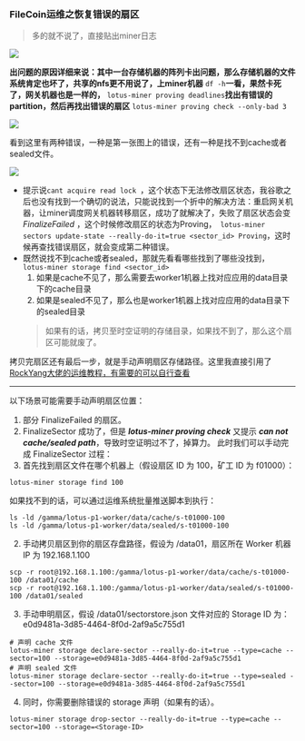 ### FileCoin运维之恢复错误的扇区
> 多的就不说了，直接贴出miner日志

![](https://cdn.jsdelivr.net/gh/yihansix6/cloudimage/blog-imgblog8-1.png)

**出问题的原因详细来说：其中一台存储机器的阵列卡出问题，那么存储机器的文件系统肯定也坏了，共享的nfs更不用说了，上miner机器** ```df -h```**一看，果然卡死了，网关机器也是一样的，** ```lotus-miner proving deadlines```**找出有错误的partition，然后再找出错误的扇区** ```lotus-miner proving check --only-bad 3```

![](https://cdn.jsdelivr.net/gh/yihansix6/cloudimage/blog-imgblog8-3.png)

看到这里有两种错误，一种是第一张图上的错误，还有一种是找不到cache或者sealed文件。

![](https://cdn.jsdelivr.net/gh/yihansix6/cloudimage/blog-imgblog8-2.png)

* 提示说```cant acquire read lock ```，这个状态下无法修改扇区状态，我谷歌之后也没有找到一个确切的说法，只能说找到一个折中的解决方法：重启网关机器，让miner调度网关机器转移扇区，成功了就解决了，失败了扇区状态会变 *FinalizeFailed* ，这个时候修改扇区的状态为Proving，``` lotus-miner sectors update-state --really-do-it=true <sector_id> Proving```，这时候再查找错误扇区，就会变成第二种错误。
* 既然说找不到cache或者sealed，那就先看看哪些找到了哪些没找到，``` lotus-miner storage find <sector_id>```
    1. 如果是cache不见了，那么需要去worker1机器上找对应应用的data目录下的cache目录
    2. 如果是sealed不见了，那么也是worker1机器上找对应应用的data目录下的sealed目录
    > 如果有的话，拷贝至时空证明的存储目录，如果找不到了，那么这个扇区可能就废了。

拷贝完扇区还有最后一步，就是手动声明扇区存储路径。这里我直接引用了[RockYang大佬的运维教程，有需要的可以自行查看](https://www.r9it.com/20200618/filecoin-env-and-operation.html)

---

以下场景可能需要手动声明扇区位置：
1. 部分 FinalizeFailed 的扇区。
2. FinalizeSector 成功了，但是 ***lotus-miner proving check*** 又提示 ***can not cache/sealed path***，导致时空证明过不了，掉算力。
此时我们可以手动完成 FinalizeSector 过程：
1. 首先找到扇区文件在哪个机器上（假设扇区 ID 为 100，矿工 ID 为 f01000）：
```
lotus-miner storage find 100
```
如果找不到的话，可以通过运维系统批量推送脚本到执行：
```
ls -ld /gamma/lotus-p1-worker/data/cache/s-t01000-100
ls -ld /gamma/lotus-p1-worker/data/sealed/s-t01000-100
```
2. 手动拷贝扇区到你的扇区存盘路径，假设为 /data01，扇区所在 Worker 机器 IP 为 192.168.1.100
```
scp -r root@192.168.1.100:/gamma/lotus-p1-worker/data/cache/s-t01000-100 /data01/cache
scp -r root@192.168.1.100:/gamma/lotus-p1-worker/data/sealed/s-t01000-100 /data01/sealed
```
3. 手动申明扇区，假设 /data01/sectorstore.json 文件对应的 Storage ID 为： e0d9481a-3d85-4464-8f0d-2af9a5c755d1
```
# 声明 cache 文件
lotus-miner storage declare-sector --really-do-it=true --type=cache --sector=100 --storage=e0d9481a-3d85-4464-8f0d-2af9a5c755d1
# 声明 sealed 文件
lotus-miner storage declare-sector --really-do-it=true --type=sealed --sector=100 --storage=e0d9481a-3d85-4464-8f0d-2af9a5c755d1
```
4. 同时，你需要删除错误的 storage 声明（如果有的话）。
```
lotus-miner storage drop-sector --really-do-it=true --type=cache --sector=100 --storage=<Storage-ID>
```